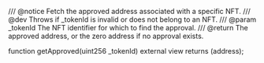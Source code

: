 /// @notice Fetch the approved address associated with a specific NFT.
/// @dev Throws if _tokenId is invalid or does not belong to an NFT.
/// @param _tokenId The NFT identifier for which to find the approval.
/// @return The approved address, or the zero address if no approval exists.

function getApproved(uint256 _tokenId) external view returns (address);